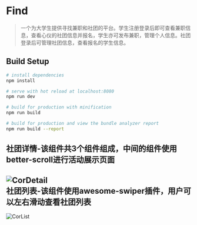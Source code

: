 # Find

> 一个为大学生提供寻找兼职和社团的平台。学生注册登录后即可查看兼职信息，查看心仪的社团信息并报名，学生亦可发布兼职，管理个人信息。社团登录后可管理社团信息，查看报名的学生信息。

## Build Setup

``` bash
# install dependencies
npm install

# serve with hot reload at localhost:8080
npm run dev

# build for production with minification
npm run build

# build for production and view the bundle analyzer report
npm run build --report
```  
社团详情-该组件共3个组件组成，中间的组件使用better-scroll进行活动展示页面
-------
![CorDetail](https://github.com/Jacken01/Vue-Project-Find/blob/master/CorDetail.PNG)   
社团列表-该组件使用awesome-swiper插件，用户可以左右滑动查看社团列表  
---------------------------------------------------------------
![CorList](https://github.com/Jacken01/Vue-Project-Find/blob/master/CorList.PNG)
